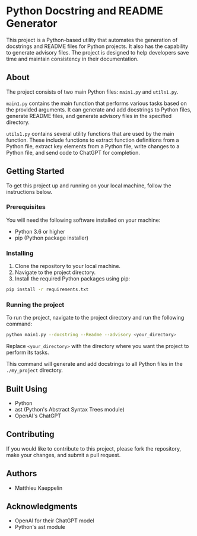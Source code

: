 # Python Docstring and README Generator

This project is a Python-based utility that automates the generation of docstrings and README files for Python projects. It also has the capability to generate advisory files. The project is designed to help developers save time and maintain consistency in their documentation.

## About

The project consists of two main Python files: `main1.py` and `utils1.py`.

`main1.py` contains the main function that performs various tasks based on the provided arguments. It can generate and add docstrings to Python files, generate README files, and generate advisory files in the specified directory.

`utils1.py` contains several utility functions that are used by the main function. These include functions to extract function definitions from a Python file, extract key elements from a Python file, write changes to a Python file, and send code to ChatGPT for completion.

## Getting Started

To get this project up and running on your local machine, follow the instructions below.

### Prerequisites

You will need the following software installed on your machine:

- Python 3.6 or higher
- pip (Python package installer)

### Installing

1. Clone the repository to your local machine.
2. Navigate to the project directory.
3. Install the required Python packages using pip:

```bash
pip install -r requirements.txt
```

### Running the project

To run the project, navigate to the project directory and run the following command:

```bash
python main1.py --docstring --Readme --advisory <your_directory>
```

Replace `<your_directory>` with the directory where you want the project to perform its tasks.



This command will generate and add docstrings to all Python files in the `./my_project` directory.

## Built Using

- Python
- ast (Python's Abstract Syntax Trees module)
- OpenAI's ChatGPT

## Contributing

If you would like to contribute to this project, please fork the repository, make your changes, and submit a pull request.

## Authors

- Matthieu Kaeppelin

## Acknowledgments

- OpenAI for their ChatGPT model
- Python's ast module
